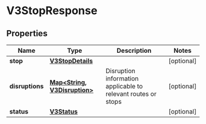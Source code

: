 

# V3StopResponse


## Properties

| Name | Type | Description | Notes |
|------------ | ------------- | ------------- | -------------|
|**stop** | [**V3StopDetails**](V3StopDetails.md) |  |  [optional] |
|**disruptions** | [**Map&lt;String, V3Disruption&gt;**](V3Disruption.md) | Disruption information applicable to relevant routes or stops |  [optional] |
|**status** | [**V3Status**](V3Status.md) |  |  [optional] |



